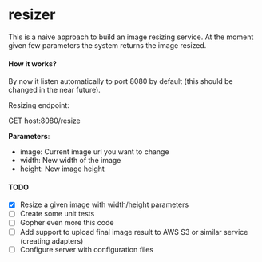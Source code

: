 # resizer

This is a naive approach to build an image resizing service. At the moment given few parameters the system returns the image resized.

#### How it works?

By now it listen automatically to port 8080 by default (this should be changed in the near future). 

Resizing endpoint:

GET host:8080/resize

**Parameters**:
- image: Current image url you want to change
- width: New width of the image
- height: New image height

#### TODO

- [x] Resize a given image with width/height parameters
- [ ] Create some unit tests
- [ ] Gopher even more this code
- [ ] Add support to upload final image result to AWS S3 or similar service (creating adapters)
- [ ] Configure server with configuration files
